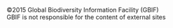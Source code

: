 ©2015 Global Biodiversity Information Facility (GBIF)  
GBIF is not responsible for the content of external sites